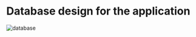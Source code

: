 # Database design for the application

![database](https://github.com/mhmadalaa/bookipedia/assets/68995755/153f55db-f3f1-44b5-8616-e9301ce1cb01)
